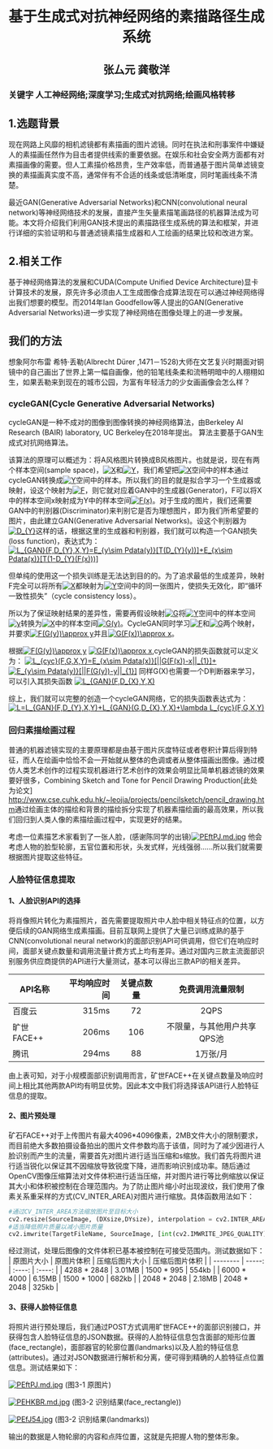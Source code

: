 # <font><center>基于生成式对抗神经网络的素描路径生成系统</center></font>
## <font><center>张厶元  龚敬洋</center></font>

###   关键字 人工神经网络;深度学习;生成式对抗网络;绘画风格转移


##  1.选题背景

  现在网路上风靡的相机滤镜都有素描画的图片滤镜。同时在执法和刑事案件中嫌疑人的素描画任然作为目击者提供线索的重要依据。在娱乐和社会安全两方面都有对素描画像的需要。但人工素描价格昂贵，生产效率低，而普通基于图片简单滤镜变换的素描画真实度不高，通常伴有不合适的线条或低清晰度，同时笔画线条不清楚。

  最近GAN(Generative Adversarial Networks)和CNN(convolutional neural network)等神经网络技术的发展，直接产生矢量素描笔画路径的机器算法成为可能。本文将介绍我们利用GAN技术提出的素描路径生成系统的算法和框架，并进行详细的实验证明和与普通滤镜素描生成器和人工绘画的结果比较和改进方案。

##  2.相关工作

  基于神经网络算法的发展和CUDA(Compute Unified Device Architecture)显卡计算技术的发展，原先许多必须由人工生成图像合成算法现在可以通过神经网络得出我们想要的模型。而2014年Ian Goodfellow等人提出的GAN(Generative Adversarial Networks)进一步实现了神经网络在图像处理上的进一步发展。


## 我们的方法
想象阿尔布雷 希特·丢勒(Albrecht Dürer ,1471－1528)大师在文艺复兴时期面对铜镜中的自己画出了世界上第一幅自画像，他的铅笔线条柔和流畅明暗中的人栩栩如生，如果丢勒来到现在的城市公园，为富有年轻活力的少女画画像会怎么样？
### cycleGAN(Cycle Generative Adversarial Networks)
cycleGAN是一种不成对的图像到图像转换的神经网络算法，由Berkeley AI Research (BAIR) laboratory, UC Berkeley在2018年提出。 算法主要基于GAN生成式对抗网络算法。

该算法的原理可以概述为：将A风格图片转换成B风格图片。也就是说，现在有两个样本空间(sample space)，<a href="http://www.codecogs.com/eqnedit.php?latex=X" target="_blank"><img src="http://latex.codecogs.com/svg.latex?X" title="X" /></a>和<a href="http://www.codecogs.com/eqnedit.php?latex=Y" target="_blank"><img src="http://latex.codecogs.com/svg.latex?Y" title="Y" /></a>，我们希望把<a href="http://www.codecogs.com/eqnedit.php?latex=X" target="_blank"><img src="http://latex.codecogs.com/svg.latex?X" title="X" /></a>空间中的样本通过cycleGAN转换成<a href="http://www.codecogs.com/eqnedit.php?latex=Y" target="_blank"><img src="http://latex.codecogs.com/svg.latex?Y" title="Y" /></a>空间中的样本。所以我们的目的就是拟合学习一个生成器或映射，设这个映射为<a href="http://www.codecogs.com/eqnedit.php?latex=F" target="_blank"><img src="http://latex.codecogs.com/svg.latex?F" title="F" /></a>，则它就对应着GAN中的生成器(Generator)，F可以将X中的样本空间x映射成为Y中的样本空间<a href="http://www.codecogs.com/eqnedit.php?latex=F(x)" target="_blank"><img src="http://latex.codecogs.com/svg.latex?F(x)" title="F(x)" /></a>。对于生成的图片，我们还需要GAN中的判别器(Discriminator)来判别它是否为理想图片，即为我们所希望要的图片，由此建立GAN(Generative Adversarial Networks)。设这个判别器为<a href="http://www.codecogs.com/eqnedit.php?latex=D_{Y}" target="_blank"><img src="http://latex.codecogs.com/svg.latex?D_{Y}" title="D_{Y}" /></a>这样的话，根据这里的生成器和判别器，我们就可以构造一个GAN损失(loss function)，表达式为：
<a href="http://www.codecogs.com/eqnedit.php?latex=L_{GAN}(F,D_{Y},X,Y)=E_{y\sim&space;Pdata(y)}[T(D_{Y}(y))]&plus;E_{x\sim&space;Pdata(x)}[T(1-D_{Y}(F(x)))]" target="_blank"><img src="http://latex.codecogs.com/svg.latex?L_{GAN}(F,D_{Y},X,Y)=E_{y\sim&space;Pdata(y)}[T(D_{Y}(y))]&plus;E_{x\sim&space;Pdata(x)}[T(1-D_{Y}(F(x)))]" title="L_{GAN}(F,D_{Y},X,Y)=E_{y\sim Pdata(y)}[T(D_{Y}(y))]+E_{x\sim Pdata(x)}[T(1-D_{Y}(F(x)))]" /></a>

但单纯的使用这一个损失训练是无法达到目的的。为了追求最低的生成差异，映射F完全可以将所有<a href="http://www.codecogs.com/eqnedit.php?latex=X" target="_blank"><img src="http://latex.codecogs.com/svg.latex?X" title="X" /></a>都映射为<a href="http://www.codecogs.com/eqnedit.php?latex=Y" target="_blank"><img src="http://latex.codecogs.com/svg.latex?Y" title="Y" /></a>空间中的同一张图片，使损失无效化，即“循环一致性损失”（cycle consistency loss）。

所以为了保证映射结果的差异性，需要再假设映射<a href="http://www.codecogs.com/eqnedit.php?latex=G" target="_blank"><img src="http://latex.codecogs.com/svg.latex?G" title="G" /></a>将<a href="http://www.codecogs.com/eqnedit.php?latex=Y" target="_blank"><img src="http://latex.codecogs.com/svg.latex?Y" title="Y" /></a>空间中的样本空间<a href="http://www.codecogs.com/eqnedit.php?latex=y" target="_blank"><img src="http://latex.codecogs.com/svg.latex?y" title="y" /></a>转换为<a href="http://www.codecogs.com/eqnedit.php?latex=X" target="_blank"><img src="http://latex.codecogs.com/svg.latex?X" title="X" /></a>中的样本空间<a href="http://www.codecogs.com/eqnedit.php?latex=G(y)" target="_blank"><img src="http://latex.codecogs.com/svg.latex?G(y)" title="G(y)" /></a>。CycleGAN同时学习<a href="http://www.codecogs.com/eqnedit.php?latex=F" target="_blank"><img src="http://latex.codecogs.com/svg.latex?F" title="F" /></a>和<a href="http://www.codecogs.com/eqnedit.php?latex=G" target="_blank"><img src="http://latex.codecogs.com/svg.latex?G" title="G" /></a>两个映射，并要求<a href="http://www.codecogs.com/eqnedit.php?latex=F(G(y))\approx&space;y" target="_blank"><img src="http://latex.codecogs.com/svg.latex?F(G(y))\approx&space;y" title="F(G(y))\approx y" /></a>并且<a href="http://www.codecogs.com/eqnedit.php?latex=G(F(x))\approx&space;x" target="_blank"><img src="http://latex.codecogs.com/svg.latex?G(F(x))\approx&space;x" title="G(F(x))\approx x" /></a>。

根据<a href="http://www.codecogs.com/eqnedit.php?latex=F(G(y))\approx&space;y" target="_blank"><img src="http://latex.codecogs.com/svg.latex?F(G(y))\approx&space;y" title="F(G(y))\approx y" /></a>  <a href="http://www.codecogs.com/eqnedit.php?latex=G(F(x))\approx&space;x" target="_blank"><img src="http://latex.codecogs.com/svg.latex?G(F(x))\approx&space;x" title="G(F(x))\approx x" /></a>,cycleGAN的损失函数就可以定义为：
<a href="http://www.codecogs.com/eqnedit.php?latex=L_{cyc}(F,G,X,Y)=E_{x\sim&space;Pdata(x)}[||G(F(x))-x||_{1}]&plus;" target="_blank"><img src="http://latex.codecogs.com/svg.latex?L_{cyc}(F,G,X,Y)=E_{x\sim&space;Pdata(x)}[||G(F(x))-x||_{1}]&plus;" title="L_{cyc}(F,G,X,Y)=E_{x\sim Pdata(x)}[||G(F(x))-x||_{1}]+" /></a><a href="http://www.codecogs.com/eqnedit.php?latex=E_{y\sim&space;Pdata(y)}[||F(G(y))-y||_{1}]" target="_blank"><img src="http://latex.codecogs.com/svg.latex?E_{y\sim&space;Pdata(y)}[||F(G(y))-y||_{1}]" title="E_{y\sim Pdata(y)}[||F(G(y))-y||_{1}]" /></a>
同样G(X)也需要一个D判断器来学习，可以引入其损失函数
<a href="http://www.codecogs.com/eqnedit.php?latex=L_{GAN}(F,D_{X},Y,X)" target="_blank"><img src="http://latex.codecogs.com/svg.latex?L_{GAN}(F,D_{X},Y,X)" title="L_{GAN}(F,D_{X},Y,X)" /></a>

综上，我们就可以完整的创造一个cycleGAN网络，它的损失函数表达式为：
<a href="http://www.codecogs.com/eqnedit.php?latex=L=L_{GAN}(F,D_{Y},X,Y)&plus;L_{GAN}(G,D_{X},Y,X)&plus;\lambda&space;L_{cyc}(F,G,X,Y)" target="_blank"><img src="http://latex.codecogs.com/gif.latex?L=L_{GAN}(F,D_{Y},X,Y)&plus;L_{GAN}(G,D_{X},Y,X)&plus;\lambda&space;L_{cyc}(F,G,X,Y)" title="L=L_{GAN}(F,D_{Y},X,Y)+L_{GAN}(G,D_{X},Y,X)+\lambda L_{cyc}(F,G,X,Y)" /></a>

### 回归素描绘画过程
普通的机器滤镜实现的主要原理都是由基于图片灰度特征或者卷积计算后得到特征，而人在绘画中恰恰不会一开始就从整体的色调或者从整体描画出图像。通过模仿人类艺术创作的过程实现机器进行艺术创作的效果会明显比简单机器滤镜的效果要好很多，Combining Sketch and Tone for Pencil Drawing Production[此处为论文] <http://www.cse.cuhk.edu.hk/~leojia/projects/pencilsketch/pencil_drawing.htm>通过绘画主体的描绘和背景的描绘拆分实现了机器素描绘画的最高效果，所以我们回归到人类人像的素描绘画过程中，实现更好的结果。

考虑一位素描艺术家看到了一张人脸，(感谢陈同学的出镜)[![PEftPJ.md.jpg](https://s1.ax1x.com/2018/07/04/PEftPJ.md.jpg)](https://imgchr.com/i/PEftPJ)
他会考虑人物的脸型轮廓，五官位置和形状，头发式样，光线强弱......所以我们就需要根据图片提取这些特征。

### 人脸特征信息提取
#### 1、人脸识别API的选择
将肖像照片转化为素描照片，首先需要提取照片中人脸中相关特征点的位置，以方便后续的GAN网络生成素描画。目前互联网上提供了大量已训练成熟的基于CNN(convolutional neural network)的面部识别API可供调用，但它们在响应时间，面部关键点数量和调用流量计费方式上均有差异。通过对国内三款主流面部识别服务供应商提供的API进行大量测试，基本可以得出三款API的相关差异。

| API名称        | 平均响应时间   |  关键点数量  | 免费调用流量限制 |
| --------   | -----:  | :----:  | :----:  |
| 百度云 | 315ms |    72    | 2QPS |
| 旷世FACE++ | 206ms |   106   | 不限量，与其他用户共享QPS池 |
| 腾讯 |   294ms     |  88  | 1万张/月 |

由上表可知，对于小规模面部识别调用而言，矿世FACE++在关键点数量及响应时间上相比其他两款API均有明显优势。因此本文中我们将选择该API进行人脸特征信息的提取。
#### 2、图片预处理
矿石FACE++对于上传图片有最大4096*4096像素，2MB文件大小的限制要求，而目前绝大多数拍摄设备拍出的图片文件参数均高于该值，同时为了减少因进行人脸识别而产生的流量，需要首先对图片进行适当压缩和s缩放。我们首先将图片进行适当锐化以保证其不因缩放导致锐度下降，进而影响识别成功率。随后通过OpenCV图像压缩算法对文件体积进行适当压缩，并对图片进行等比例缩放以保证其大小和体积被控制在合理范围内。为了防止图片缩小时出现波纹，我们使用了像素关系重采样的方式(CV_INTER_AREA)对图片进行缩放。具体函数用法如下：
```python
#通过CV_INTER_AREA方法缩放图片至目标大小
cv2.resize(SourceImage, (DXsize,DYsize), interpolation = cv2.INTER_AREA)
#适当降低照片质量以减小图片质量
cv2.imwrite(TargetFileName, SourceImage, [int(cv2.IMWRITE_JPEG_QUALITY), QualityKeepValue])
```
经过测试，处理后图像的文件体积已基本被控制在可接受范围内。测试数据如下：
| 原图片大小 | 原图片体积 | 压缩后图片大小 | 压缩后图片体积 |
| --------   | -----:  | :----:  | :----:  |
| 4288 * 2848 | 3.01MB | 1500 * 995 | 554kb |
| 6000 * 4000 | 6.15MB | 1500 * 1000 | 682kb |
| 2048 * 2048 | 2.18MB | 2048 * 2048 | 325kb |

#### 3、获得人脸特征信息
将照片进行预处理后，我们通过POST方式调用旷世FACE++的面部识别接口，并获得包含人脸特征信息的JSON数据。获得的人脸特征信息包含面部的矩形位置(face_rectangle)，面部器官的轮廓位置(landmarks)以及人脸的特征信息(attributes)。通过对JSON数据进行解析和分离，便可得到精确的人脸特征点位置信息。测试结果如下：

[![PEftPJ.md.jpg](https://s1.ax1x.com/2018/07/04/PEftPJ.md.jpg)](https://imgchr.com/i/PEftPJ)
(图3-1 原图片)

[![PEHKBR.md.jpg](https://s1.ax1x.com/2018/07/04/PEHKBR.md.jpg)](https://imgchr.com/i/PEHKBR)
(图3-2 识别结果(face_rectangle))

[![PEfJ54.jpg](https://s1.ax1x.com/2018/07/04/PEfJ54.jpg)](https://imgchr.com/i/PEfJ54)
(图3-2 识别结果(landmarks))


输出的数据是人物轮廓的内容和点阵位置，这就是先把握人物的整体形象。

